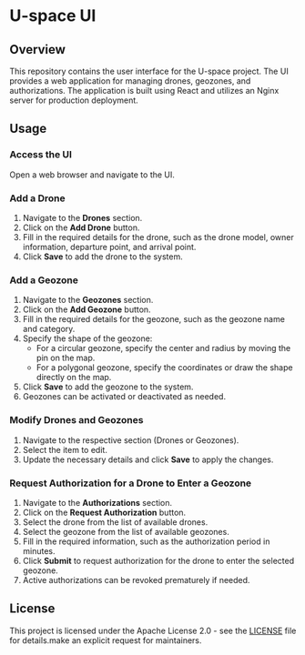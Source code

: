 # U-space UI

## Overview

This repository contains the user interface for the U-space project. The UI provides a web application for managing drones, geozones, and authorizations. The application is built using React and utilizes an Nginx server for production deployment.

## Usage

### Access the UI

Open a web browser and navigate to the UI.

### Add a Drone

1. Navigate to the **Drones** section.
2. Click on the **Add Drone** button.
3. Fill in the required details for the drone, such as the drone model, owner information, departure point, and arrival point.
4. Click **Save** to add the drone to the system.

### Add a Geozone

1. Navigate to the **Geozones** section.
2. Click on the **Add Geozone** button.
3. Fill in the required details for the geozone, such as the geozone name and category.
4. Specify the shape of the geozone:
    - For a circular geozone, specify the center and radius by moving the pin on the map.
    - For a polygonal geozone, specify the coordinates or draw the shape directly on the map.
5. Click **Save** to add the geozone to the system.
6. Geozones can be activated or deactivated as needed.

### Modify Drones and Geozones

1. Navigate to the respective section (Drones or Geozones).
2. Select the item to edit.
3. Update the necessary details and click **Save** to apply the changes.

### Request Authorization for a Drone to Enter a Geozone

1. Navigate to the **Authorizations** section.
2. Click on the **Request Authorization** button.
3. Select the drone from the list of available drones.
4. Select the geozone from the list of available geozones.
5. Fill in the required information, such as the authorization period in minutes.
6. Click **Submit** to request authorization for the drone to enter the selected geozone.
7. Active authorizations can be revoked prematurely if needed.

## License

This project is licensed under the Apache License 2.0 - see the [LICENSE](LICENSE) file for details.make an explicit request for maintainers.
